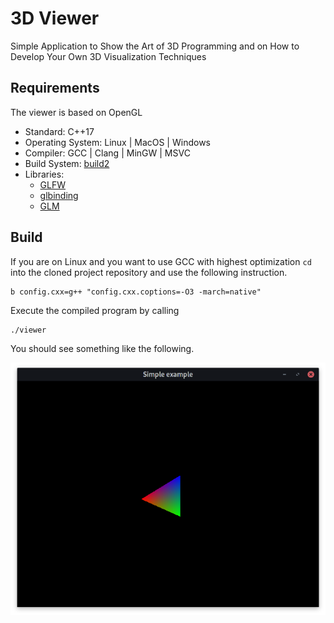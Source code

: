 # 3D Viewer

Simple Application to Show the Art of 3D Programming and on How to Develop Your Own 3D Visualization Techniques

## Requirements
The viewer is based on OpenGL

- Standard: C++17
- Operating System: Linux | MacOS | Windows
- Compiler: GCC | Clang | MinGW | MSVC
- Build System: [build2](https://build2.org/)
- Libraries:
    + [GLFW](https://www.glfw.org/)
    + [glbinding](https://glbinding.org/)
    + [GLM](https://glm.g-truc.net/0.9.9/index.html)

## Build

If you are on Linux and you want to use GCC with highest optimization `cd` into the cloned project repository and use the following instruction.

    b config.cxx=g++ "config.cxx.coptions=-O3 -march=native"

Execute the compiled program by calling

    ./viewer

You should see something like the following.

![First Test Output](docs/images/test-00.png)
